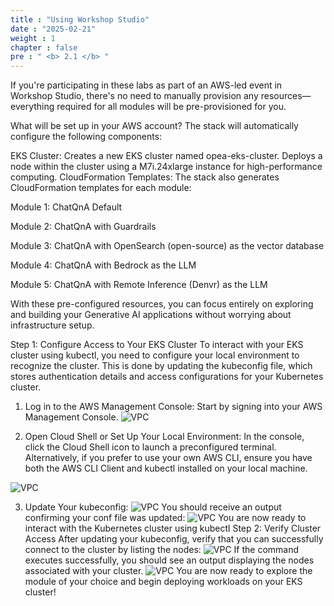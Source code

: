 ```yaml
---
title : "Using Workshop Studio"
date : "2025-02-21"
weight : 1
chapter : false
pre : " <b> 2.1 </b> "
---
```


If you're participating in these labs as part of an AWS-led event in Workshop Studio, there's no need to manually provision any resources—everything required for all modules will be pre-provisioned for you.

What will be set up in your AWS account?
The stack will automatically configure the following components:

EKS Cluster:
Creates a new EKS cluster named opea-eks-cluster.
Deploys a node within the cluster using a M7i.24xlarge instance for high-performance computing.
CloudFormation Templates:
The stack also generates CloudFormation templates for each module:

Module 1: ChatQnA Default

Module 2: ChatQnA with Guardrails

Module 3: ChatQnA with OpenSearch (open-source) as the vector database

Module 4: ChatQnA with Bedrock as the LLM

Module 5: ChatQnA with Remote Inference (Denvr) as the LLM

With these pre-configured resources, you can focus entirely on exploring and building your Generative AI applications without worrying about infrastructure setup.

Step 1: Configure Access to Your EKS Cluster
To interact with your EKS cluster using kubectl, you need to configure your local environment to recognize the cluster. This is done by updating the kubeconfig file, which stores authentication details and access configurations for your Kubernetes cluster.
1. Log in to the AWS Management Console:
Start by signing into your AWS Management Console.
![VPC](/10000/images/2/image001.png)

2. Open Cloud Shell or Set Up Your Local Environment:
In the console, click the Cloud Shell icon to launch a preconfigured terminal.
Alternatively, if you prefer to use your own AWS CLI, ensure you have both the AWS CLI Client and kubectl installed on your local machine.

![VPC](/10000/images/2/image002.png)

3. Update Your kubeconfig:
![VPC](/10000/images/2/image004.png)
You should receive an output confirming your conf file was updated:
![VPC](/10000/images/2/image005.png)
You are now ready to interact with the Kubernetes cluster using kubectl
Step 2: Verify Cluster Access
After updating your kubeconfig, verify that you can successfully connect to the cluster by listing the nodes:
![VPC](/10000/images/2/image006.png)
If the command executes successfully, you should see an output displaying the nodes associated with your cluster.
![VPC](/10000/images/2/image007.png)
You are now ready to explore the module of your choice and begin deploying workloads on your EKS cluster!
